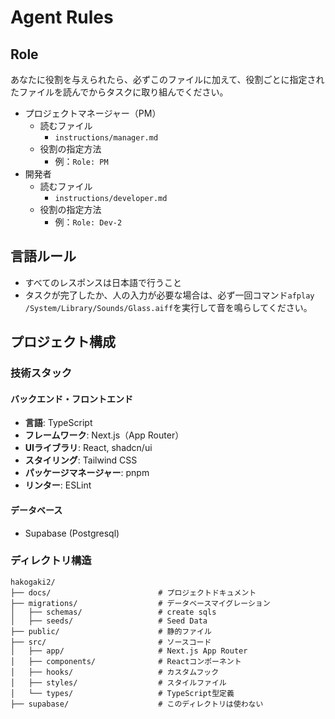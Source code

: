 # Agent Rules

## Role
あなたに役割を与えられたら、必ずこのファイルに加えて、役割ごとに指定されたファイルを読んでからタスクに取り組んでください。
* プロジェクトマネージャー（PM）
  * 読むファイル
    * `instructions/manager.md`
  * 役割の指定方法
    * 例：`Role: PM` 
* 開発者
  * 読むファイル
    * `instructions/developer.md`
  * 役割の指定方法
    * 例：`Role: Dev-2` 

## 言語ルール
- すべてのレスポンスは日本語で行うこと
- タスクが完了したか、人の入力が必要な場合は、必ず一回コマンド`afplay /System/Library/Sounds/Glass.aiff`を実行して音を鳴らしてください。

## プロジェクト構成

### 技術スタック

#### バックエンド・フロントエンド
- **言語**: TypeScript
- **フレームワーク**: Next.js（App Router）
- **UIライブラリ**: React, shadcn/ui
- **スタイリング**: Tailwind CSS
- **パッケージマネージャー**: pnpm
- **リンター**: ESLint

#### データベース
- Supabase (Postgresql)

### ディレクトリ構造
```
hakogaki2/
├── docs/                        # プロジェクトドキュメント
├── migrations/                  # データベースマイグレーション
│   ├── schemas/                 # create sqls
│   ├── seeds/                   # Seed Data
├── public/                      # 静的ファイル
├── src/                         # ソースコード
│   ├── app/                     # Next.js App Router
│   ├── components/              # Reactコンポーネント
│   ├── hooks/                   # カスタムフック
│   ├── styles/                  # スタイルファイル
│   └── types/                   # TypeScript型定義
├── supabase/                    # このディレクトリは使わない
```


